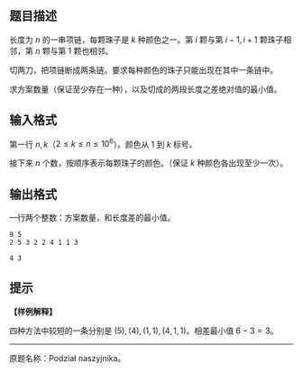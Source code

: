 ## 题目描述
长度为 $n$ 的一串项链，每颗珠子是 $k$ 种颜色之一。第 $i$ 颗与第 $i-1,i+1$ 颗珠子相邻，第 $n$ 颗与第 $1$ 颗也相邻。

切两刀，把项链断成两条链。要求每种颜色的珠子只能出现在其中一条链中。

求方案数量（保证至少存在一种），以及切成的两段长度之差绝对值的最小值。

## 输入格式
第一行 $n,k$（$2\leq k\leq n\leq 10^6$）。颜色从 $1$ 到 $k$ 标号。

接下来 $n$ 个数，按顺序表示每颗珠子的颜色。（保证 $k$ 种颜色各出现至少一次）。 

## 输出格式
一行两个整数：方案数量，和长度差的最小值。

```input1
9 5
2 5 3 2 2 4 1 1 3
```

```output1
4 3
```

## 提示
**【样例解释】**

四种方法中较短的一条分别是 $(5),(4),(1,1),(4,1,1)$。相差最小值 $6-3=3$。 

----

原题名称：Podział naszyjnika。 

